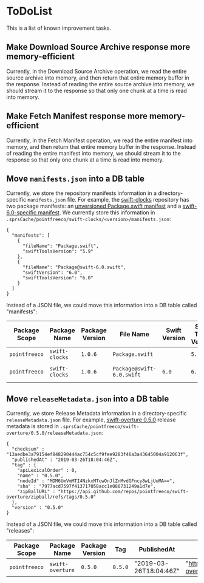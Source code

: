 # ToDoList

This is a list of known improvement tasks.

## Make Download Source Archive response more memory-efficient

Currently, in the Download Source Archive operation, we read the entire source archive
into memory, and then return that entire memory buffer in the response. Instead
of reading the entire source archive into memory, we should stream it to the response
so that only one chunk at a time is read into memory.


## Make Fetch Manifest response more memory-efficient

Currently, in the Fetch Manifest operation, we read the entire manifest into memory,
and then return that entire memory buffer in the response. Instead of reading
the entire manifest into memory, we should stream it to the response
so that only one chunk at a time is read into memory.

## Move `manifests.json` into a DB table

Currently, we store the repository manifests information in a directory-specific
`manifests.json` file. For example, the [swift-clocks](https://github.com/pointfreeco/swift-clocks)
repository has two package manifests: an [unversioned Package.swift manifest](https://github.com/pointfreeco/swift-clocks/blob/main/Package.swift)
and a [swift-6.0-specific manifest](https://github.com/pointfreeco/swift-clocks/blob/main/Package%40swift-6.0.swift).
We currently store this information in `.sprsCache/pointfreeco/swift-clocks/<version>/manifests.json`:

```
{
  "manifests": [
    {
      "fileName": "Package.swift",
      "swiftToolsVersion": "5.9"
    },
    {
      "fileName": "Package@swift-6.0.swift",
      "swiftVersion": "6.0",
      "swiftToolsVersion": "6.0"
    }
  ]
}
```

Instead of a JSON file, we could move this information into a DB table called "manifests":

| Package Scope | Package Name   | Package Version | File Name                 | Swift Version | Swift Tools Version | Cache Path                                 |
| ------------- | -------------- | --------------- | ------------------------- | ------------- | ------------------- | ------------------------------------------ |
| `pointfreeco` | `swift-clocks` | `1.0.6`         | `Package.swift`           |               | `5.9`               | `<cache-path>/.../Package.swift`           |
| `pointfreeco` | `swift-clocks` | `1.0.6`         | `Package@swift-6.0.swift` | `6.0`         | `6.0`               | `<cache-path>/.../Package@swift-6.0.swift` |


## Move `releaseMetadata.json` into a DB table

Currently, we store Release Metadata information in a directory-specific
`releaseMetadata.json` file. For example, [swift-overture 0.5.0](https://github.com/pointfreeco/swift-overture/tree/0.5.0)
release metadata is stored in `.sprsCache/pointfreeco/swift-overture/0.5.0/releaseMetadata.json`:

```
{
  "checksum" : "13aedbe3a79154ef848290444ac754c5cf9fee9283f46a3a43645004a912063f",
  "publishedAt" : "2019-03-26T18:04:46Z",
  "tag" : {
    "apiLexicalOrder" : 0,
    "name" : "0.5.0",
    "nodeId" : "MDM6UmVmMTI4NzkxMTcwOnJlZnMvdGFncy8wLjUuMA==",
    "sha" : "7977acd7597f413717058acc1e080731249a1d7e",
    "zipBallURL" : "https://api.github.com/repos/pointfreeco/swift-overture/zipball/refs/tags/0.5.0"
  },
  "version" : "0.5.0"
}
```

Instead of a JSON file, we could move this information into a DB table called "releases":

| Package Scope | Package Name     | Package Version | Tag             | PublishedAt            | ZipBallURL          | Source Archive Path                        |
| ------------- | ---------------- | --------------- | --------------- | ---------------------- | ------------------- | ------------------------------------------ |
| `pointfreeco` | `swift-overture` | `0.5.0`         | `0.5.0`         | "2019-03-26T18:04:46Z" | "https://api.github.com/repos/pointfreeco/swift-overture/zipball/refs/tags/0.5.0" | `<cache-path>/.../foo.zip` |
